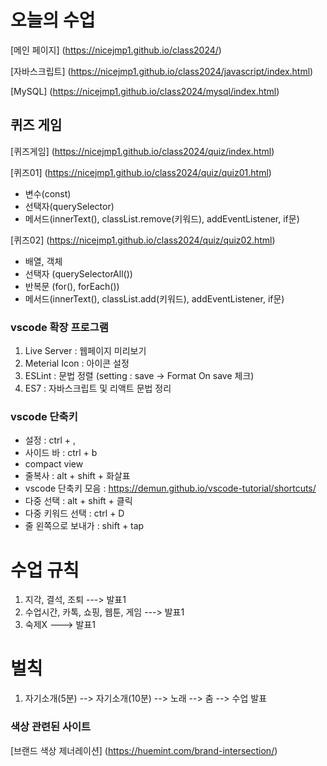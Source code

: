 # 오늘의 수업
 [메인 페이지] (https://nicejmp1.github.io/class2024/)   

 [자바스크립트] (https://nicejmp1.github.io/class2024/javascript/index.html)   
         
 [MySQL] (https://nicejmp1.github.io/class2024/mysql/index.html)   

## 퀴즈 게임
[퀴즈게임] (https://nicejmp1.github.io/class2024/quiz/index.html)    
 
[퀴즈01] (https://nicejmp1.github.io/class2024/quiz/quiz01.html)   
- 변수(const)
- 선택자(querySelector)
- 메서드(innerText(), classList.remove(키워드), addEventListener, if문)    

[퀴즈02] (https://nicejmp1.github.io/class2024/quiz/quiz02.html)   
- 배열, 객체
- 선택자 (querySelectorAll())   
- 반복문 (for(), forEach())   
- 메서드(innerText(), classList.add(키워드), addEventListener, if문)      



### vscode 확장 프로그램
1. Live Server : 웹페이지 미리보기   
2. Meterial Icon : 아이콘 설정   
3. ESLint : 문법 정렬 (setting : save -> Format On save 체크)   
4. ES7 : 자바스크립트 및 리액트 문법 정리   

### vscode 단축키
- 설정 : ctrl + , 
- 사이드 바 : ctrl + b
- compact view
- 줄복사 : alt + shift + 화살표
- vscode 단축키 모음 : https://demun.github.io/vscode-tutorial/shortcuts/
- 다중 선택 : alt + shift + 클릭
- 다중 키워드 선택 : ctrl + D
- 줄 왼쪽으로 보내가 : shift + tap
# 수업 규칙
1. 지각, 결석, 조퇴 ---> 발표1
2. 수업시간, 카톡, 쇼핑, 웹툰, 게임 ---> 발표1
3. 숙제X ---> 발표1

# 벌칙
1. 자기소개(5분) --> 자기소개(10분) --> 노래 --> 춤 --> 수업 발표

### 색상 관련된 사이트
[브랜드 색상 제너레이션] (https://huemint.com/brand-intersection/)